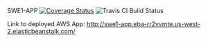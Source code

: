 SWE1-APP
<a href='https://coveralls.io/github/da2853/swe1-app?branch='><img src='https://coveralls.io/repos/github/da2853/swe1-app/badge.svg?branch=' alt='Coverage Status' /></a>
<img src="https://app.travis-ci.com/da2853/swe1-app.svg?branch=dev" alt="Travis CI Build Status">

Link to deployed AWS App: http://swe1-app.eba-rr2vvmte.us-west-2.elasticbeanstalk.com/
